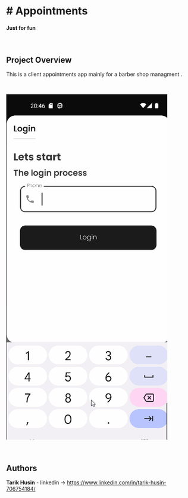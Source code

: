 

# # Appointments

#### Just for fun

</br>

## Project Overview

This is a client appointments app mainly for a barber shop managment .




</br>


![](imgs/booking_system2.gif)


</br>

## Authors

**Tarik Husin**  - linkedin -> https://www.linkedin.com/in/tarik-husin-706754184/

